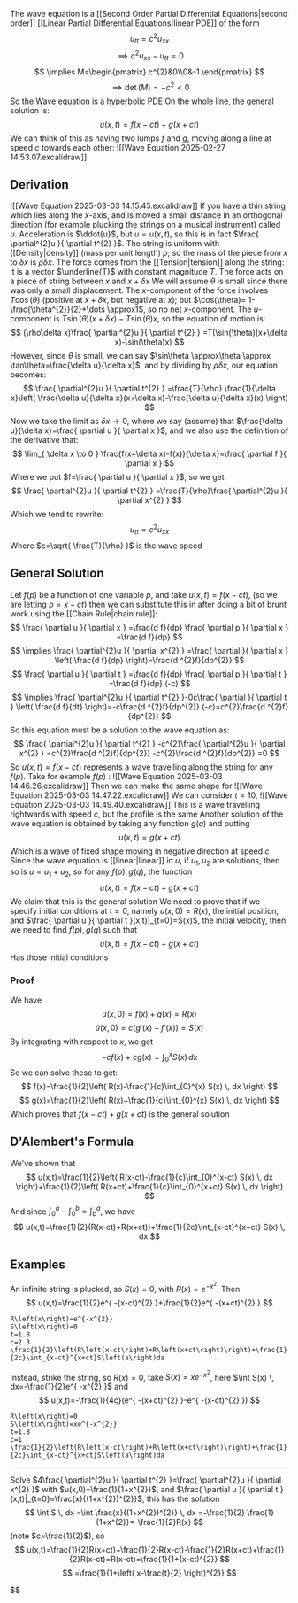 The wave equation is a [[Second Order Partial Differential Equations|second order]] [[Linear Partial Differential Equations|linear PDE]] of the form
$$
u_{tt}=c^{2}u_{x x}
$$
$$
\implies c^{2}u_{ x x}-u_{tt}=0
$$
$$
\implies M=\begin{pmatrix}
c^{2}&0\\0&-1
\end{pmatrix}
$$
$$
\implies \det(M)=-c^{2}<0
$$
So the Wave equation is a hyperbolic PDE
On the whole line, the general solution is:
$$
u(x,t)=f(x-ct)+g(x+ct)
$$
We can think of this as having two lumps $f$ and $g$, moving along a line at speed $c$ towards each other:
![[Wave Equation 2025-02-27 14.53.07.excalidraw]]
## Derivation
![[Wave Equation 2025-03-03 14.15.45.excalidraw]]
If you have a thin string which lies along the $x$-axis, and is moved a small distance in an orthogonal direction (for example plucking the strings on a musical instrument) called $u$. Acceleration is $\ddot{u}$, but $u=u(x,t)$, so this is in fact $\frac{ \partial^{2}u }{ \partial t^{2} }$. The string is uniform with [[Density|density]] (mass per unit length) $\rho$; so the mass of the piece from $x$ to $\delta x$ is $\rho\delta x$. The force comes from the [[Tension|tension]] along the string: it is a vector $\underline{T}$ with constant magnitude $T$. The force acts on a piece of string between $x$ and $x+\delta x$
We will assume $\theta$ is small since there was only a small displacement. The $x$-component of the force involves $T\cos(\theta)$ (positive at $x+\delta x$, but negative at $x$); but $\cos(\theta)= 1-\frac{\theta^{2}}{2}+\dots \approx1$, so no net $x$-component. The $u$-component is $T\sin(\theta)(x+\delta x)-T\sin(\theta)x$, so the equation of motion is:
$$
(\rho\delta x)\frac{ \partial^{2}u }{ \partial t^{2} } =T(\sin(\theta)(x+\delta x)-\sin(\theta)x)
$$
However, since $\theta$ is small, we can say $\sin\theta \approx\theta \approx \tan\theta=\frac{\delta u}{\delta x}$, and by dividing by $\rho\delta x$, our equation becomes:
$$
\frac{ \partial^{2}u }{ \partial t^{2} } =\frac{T}{\rho} \frac{1}{\delta x}\left( \frac{\delta u}{\delta x}(x+\delta x)-\frac{\delta u}{\delta x}(x) \right)
$$
Now we take the limit as $\delta x\to0$, where we say (assume) that $\frac{\delta u}{\delta x}=\frac{ \partial u }{ \partial x }$, and we also use the definition of the derivative that:
$$
\lim_{ \delta x \to 0 }  \frac{f(x+\delta x)-f(x)}{\delta x}=\frac{ \partial f }{ \partial x } 
$$
Where we put $f=\frac{ \partial u }{ \partial x }$, so we get
$$
\frac{ \partial^{2}u }{ \partial t^{2} } =\frac{T}{\rho}\frac{ \partial^{2}u }{ \partial x^{2} } 
$$
Which we tend to rewrite:
$$
u_{tt}=c^{2}u_{x x}
$$
Where $c=\sqrt{ \frac{T}{\rho} }$ is the wave speed
## General Solution
Let $f(p)$ be a function of one variable $p$, and take $u(x,t)=f(x-ct)$, (so we are letting $p=x-ct$) then we can substitute this in after doing a bit of brunt work using the [[Chain Rule|chain rule]]:
$$
\frac{ \partial u }{ \partial x } =\frac{d f}{dp} \frac{ \partial p }{ \partial x } =\frac{d f}{dp} 
$$
$$
\implies \frac{ \partial^{2}u }{ \partial x^{2} } =\frac{ \partial  }{ \partial x } \left( \frac{d f}{dp}  \right)=\frac{d ^{2}f}{dp^{2}} 
$$
$$
\frac{ \partial u }{ \partial t } =\frac{d f}{dp} \frac{ \partial p }{ \partial t } =\frac{d f}{dp} (-c)
$$
$$
\implies \frac{ \partial^{2}u }{ \partial t^{2} }-0c\frac{ \partial  }{ \partial t } \left( \frac{d f}{dt}  \right)=-c\frac{d ^{2}f}{dp^{2}} (-c)=c^{2}\frac{d ^{2}f}{dp^{2}}  
$$
So this equation must be a solution to the wave equation as:
$$
\frac{ \partial^{2}u }{ \partial t^{2} } -c^{2}\frac{ \partial^{2}u }{ \partial x^{2} } =c^{2}\frac{d ^{2}f}{dp^{2}} -c^{2}\frac{d ^{2}f}{dp^{2}} =0
$$
So $u(x,t)=f(x-ct)$ represents a wave travelling along the string for any $f(p)$. Take for example $f(p)$ :
![[Wave Equation 2025-03-03 14.46.26.excalidraw]]
Then we can make the same shape for
![[Wave Equation 2025-03-03 14.47.22.excalidraw]]
We can consider $t=10$,
![[Wave Equation 2025-03-03 14.49.40.excalidraw]]
This is a wave travelling rightwards with speed $c$, but the profile is the same
Another solution of the wave equation is obtained by taking any function $g(q)$ and putting
$$
u(x,t)=g(x+ct)
$$
Which is a wave of fixed shape moving in negative direction at speed $c$
Since the wave equation is [[linear|linear]] in $u$, if $u_{1},u_{2}$ are solutions, then so is $u=u_{1}+u_{2}$, so for any $f(p),g(q)$, the function
$$
u(x,t)=f(x-ct)+g(x+ct)
$$
We claim that this is the general solution
We need to prove that if we specify initial conditions at $t=0$, namely $u(x,0)=R(x)$, the initial position, and $\frac{ \partial u }{ \partial t }(x,t)|_{t=0}=S(x)$, the initial velocity, then we need to find $f(p),g(q)$ such that
$$
u(x,t)=f(x-ct)+g(x+ct)
$$
Has those initial conditions
### Proof
We have 
$$
u(x,0)=f(x)+g(x)=R(x)
$$
$$
\dot{u}(x,0)=c(g'(x)-f'(x))=S(x)
$$
By integrating with respect to $x$, we get
$$
-cf(x)+cg(x)=\int_{0}^{x} S(x) \, dx 
$$
So we can solve these to get:
$$
f(x)=\frac{1}{2}\left( R(x)-\frac{1}{c}\int_{0}^{x} S(x) \, dx  \right)
$$
$$
 g(x)=\frac{1}{2}\left( R(x)+\frac{1}{c}\int_{0}^{x} S(x) \, dx  \right)
$$
Which proves that $f(x-ct)+g(x+ct)$ is the general solution
## D'Alembert's Formula
We've shown that
$$
u(x,t)=\frac{1}{2}\left( R(x-ct)-\frac{1}{c}\int_{0}^{x-ct} S(x) \, dx  \right)+\frac{1}{2}\left( R(x+ct)+\frac{1}{c}\int_{0}^{x+ct} S(x) \, dx  \right)
$$
And since $\int_{0}^{a}-\int_{0}^{b}=\int_{b}^{a}$, we have
$$
u(x,t)=\frac{1}{2}(R(x-ct)+R(x+ct))+\frac{1}{2c}\int_{x-ct}^{x+ct} S(x) \, dx 
$$
## Examples
An infinite string is plucked, so $S(x)=0$, with $R(x)=e^{ -x^{2} }$. Then
$$
u(x,t)=\frac{1}{2}e^{ -(x-ct)^{2} }+\frac{1}{2}e^{ -(x+ct)^{2} }
$$
```desmos-graph
R\left(x\right)=e^{-x^{2}}
S\left(x\right)=0
t=1.8
c=2.3
\frac{1}{2}\left(R\left(x-ct\right)+R\left(x+ct\right)\right)+\frac{1}{2c}\int_{x-ct}^{x+ct}S\left(a\right)da
```
Instead, strike the string, so $R(x)=0$, take $S(x)=xe^{ -x^{2} }$, here $\int S(x)  \, dx=-\frac{1}{2}e^{ -x^{2} }$ and
$$
u(x,t)=-\frac{1}{4c}(e^{ -(x+ct)^{2} }-e^{ -(x-ct)^{2} })
$$
```desmos-graph
R\left(x\right)=0
S\left(x\right)=xe^{-x^{2}}
t=1.8
c=1
\frac{1}{2}\left(R\left(x-ct\right)+R\left(x+ct\right)\right)+\frac{1}{2c}\int_{x-ct}^{x+ct}S\left(a\right)da
```
___
Solve $4\frac{ \partial^{2}u }{ \partial t^{2} }=\frac{ \partial^{2}u }{ \partial x^{2} }$ with $u(x,0)=\frac{1}{1+x^{2}}$, and $\frac{ \partial u }{ \partial t }(x,t)|_{t=0}=\frac{x}{(1+x^{2})^{2}}$, this has the solution
$$
\int S \, dx =\int \frac{x}{(1+x^{2})^{2}} \, dx =-\frac{1}{2} \frac{1}{1+x^{2}}=-\frac{1}{2}R(x)
$$
(note $c=\frac{1}{2}$), so
$$
u(x,t)=\frac{1}{2}R(x+ct)+\frac{1}{2}R(x-ct)-\frac{1}{2}R(x+ct)+\frac{1}{2}R(x-ct)=R(x-ct)=\frac{1}{1+(x-ct)^{2}}
$$
$$
=\frac{1}{1+\left( x-\frac{t}{2} \right)^{2}}
$$

$$
